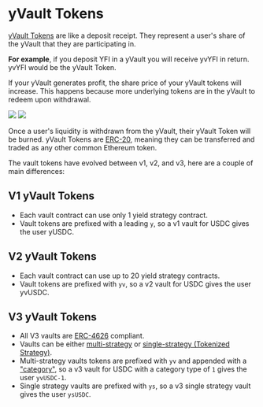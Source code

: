 # yVault Tokens

[yVault Tokens](https://docs.yearn.fi/resources/defi-glossary#ytoken) are like a deposit receipt. They represent a user's share of the yVault that they are participating in.

**For example**, if you deposit YFI in a yVault you will receive yvYFI in return. yvYFI would be the yVault Token.

If your yVault generates profit, the share price of your yVault tokens will increase. This happens because more underlying tokens are in the yVault to redeem upon withdrawal.

![](https://i.imgur.com/3zkSnoE.png)
![](https://i.imgur.com/yrGEVCr.png)

Once a user's liquidity is withdrawn from the yVault, their yVault Token will be burned. yVault Tokens are [ERC-20](https://ethereum.org/en/developers/docs/standards/tokens/erc-20/), meaning they can be transferred and traded as any other common Ethereum token.

The vault tokens have evolved between v1, v2, and v3, here are a couple of main differences:

## V1 yVault Tokens

- Each vault contract can use only 1 yield strategy contract.
- Vault tokens are prefixed with a leading `y`, so a v1 vault for USDC gives the user yUSDC.

## V2 yVault Tokens

- Each vault contract can use up to 20 yield strategy contracts.
- Vault tokens are prefixed with `yv`, so a v2 vault for USDC gives the user yvUSDC.

## V3 yVault Tokens

- All V3 vaults are [ERC-4626](https://ethereum.org/en/developers/docs/standards/tokens/erc-4626/) compliant.
- Vaults can be either [multi-strategy](https://docs.yearn.fi/developers/v3/overview#definitions) or [single-strategy (Tokenized Strategy)](https://docs.yearn.fi/developers/v3/overview#definitions).
- Multi-strategy vaults tokens are prefixed with `yv` and appended with a ["category"](https://docs.yearn.fi/developers/v3/integrating_v3#category), so a v3 vault for USDC with a category type of `1` gives the user `yvUSDC-1`.
- Single strategy vaults are prefixed with `ys`, so a v3 single strategy vault gives the user `ysUSDC`.
